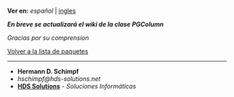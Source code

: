 **Ver en:** _español_ | [ingles](http://code.google.com/p/javaclassesrepository/wiki/PGColumn?tm=6&wl=en)

**_En breve se actualizará el wiki de la clase PGColumn_**

_Gracias por su comprension_

[Volver a la lista de paquetes](http://code.google.com/p/javaclassesrepository/wiki/packages?tm=6&wl=es)

---

  * **Hermann D. Schimpf**
  * _hschimpf@hds-solutions.net_
  * **[HDS Solutions](http://hds-solutions.net)** - _Soluciones Informáticas_